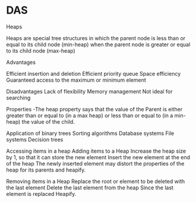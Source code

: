 # DAS
Heaps

Heaps are special tree structures in which the parent node is less than or equal to its child node (min-heap) when the parent node is greater or equal to its child node (max-heap)
 
Advantages

Efficient insertion and deletion
Efficient priority queue
Space efficiency
Guaranteed access to  the maximum or minimum element

Disadvantages
Lack of flexibility 
Memory management
Not ideal for searching

Properties
-The heap property says that the value of the Parent is either greater than or equal to (in a max heap) or less than or equal to (in a min-heap) the value of the child.

Application of binary trees
Sorting algorithms
Database systems
File systems
Decision trees

Accessing items in a heap
Adding items to a Heap
Increase the heap size by 1, so that it can store the new element
Insert the new element at the end of the heap
The newly inserted element may distort the properties of the heap for its parents and heapify.

Removing items in a Heap
Replace the root or element to be deleted with the last element
Delete the last element from the heap
Since the last element is replaced Heapify.

